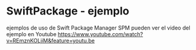 # SwiftPackage - ejemplo
ejemplos de uso de Swift Package Manager SPM
pueden ver el video del ejemplo en Youtube
https://www.youtube.com/watch?v=REmznKOLjiM&feature=youtu.be
